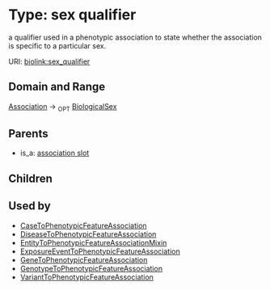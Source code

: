 
# Type: sex qualifier


a qualifier used in a phenotypic association to state whether the association is specific to a particular sex.

URI: [biolink:sex_qualifier](https://w3id.org/biolink/vocab/sex_qualifier)


## Domain and Range

[Association](Association.md) ->  <sub>OPT</sub> [BiologicalSex](BiologicalSex.md)

## Parents

 *  is_a: [association slot](association_slot.md)

## Children


## Used by

 * [CaseToPhenotypicFeatureAssociation](CaseToPhenotypicFeatureAssociation.md)
 * [DiseaseToPhenotypicFeatureAssociation](DiseaseToPhenotypicFeatureAssociation.md)
 * [EntityToPhenotypicFeatureAssociationMixin](EntityToPhenotypicFeatureAssociationMixin.md)
 * [ExposureEventToPhenotypicFeatureAssociation](ExposureEventToPhenotypicFeatureAssociation.md)
 * [GeneToPhenotypicFeatureAssociation](GeneToPhenotypicFeatureAssociation.md)
 * [GenotypeToPhenotypicFeatureAssociation](GenotypeToPhenotypicFeatureAssociation.md)
 * [VariantToPhenotypicFeatureAssociation](VariantToPhenotypicFeatureAssociation.md)
